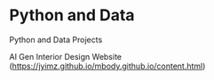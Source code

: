 # Python and Data
Python and Data Projects

AI Gen Interior Design Website (https://jyimz.github.io/mbody.github.io/content.html)
